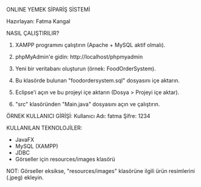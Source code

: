 ONLINE YEMEK SİPARİŞ SİSTEMİ

Hazırlayan: Fatma Kangal

NASIL ÇALIŞTIRILIR?

1. XAMPP programını çalıştırın (Apache + MySQL aktif olmalı).
2. phpMyAdmin'e gidin: http://localhost/phpmyadmin
3. Yeni bir veritabanı oluşturun (örnek: FoodOrderSystem).
4. Bu klasörde bulunan "foodordersystem.sql" dosyasını içe aktarın.

5. Eclipse'i açın ve bu projeyi içe aktarın (Dosya > Projeyi içe aktar).
6. "src" klasöründen "Main.java" dosyasını açın ve çalıştırın.

ÖRNEK KULLANICI GİRİŞİ:
Kullanıcı Adı: fatma
Şifre: 1234

KULLANILAN TEKNOLOJİLER:
- JavaFX
- MySQL (XAMPP)
- JDBC
- Görseller için resources/images klasörü

NOT:
Görseller eksikse, "resources/images" klasörüne ilgili ürün resimlerini (.jpeg) ekleyin.
